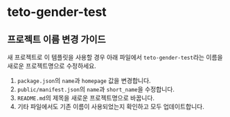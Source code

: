 # teto-gender-test

## 프로젝트 이름 변경 가이드

새 프로젝트로 이 템플릿을 사용할 경우 아래 파일에서 `teto-gender-test`라는 이름을 새로운 프로젝트명으로 수정하세요.

1. `package.json`의 `name`과 `homepage` 값을 변경합니다.
2. `public/manifest.json`의 `name`과 `short_name`을 수정합니다.
3. `README.md`의 제목을 새로운 프로젝트명으로 바꿉니다.
4. 기타 파일에서도 기존 이름이 사용되었는지 확인하고 모두 업데이트합니다.
